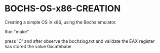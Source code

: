 # BOCHS-OS-x86-CREATION
Creating a simple OS in x86, using the Bochs emulator.


Run "make"

press 'C' and after observe the bochslog.txt and validate the EAX register
has stored the value 0xcafebabe
